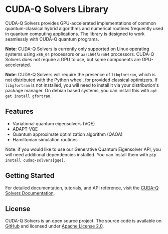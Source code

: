 # CUDA-Q Solvers Library

CUDA-Q Solvers provides GPU-accelerated implementations of common
quantum-classical hybrid algorithms and numerical routines frequently
used in quantum computing applications. The library is designed to
work seamlessly with CUDA-Q quantum programs.

**Note**: CUDA-Q Solvers is currently only supported on Linux operating systems
using `x86_64` processors or `aarch64`/`arm64` processors. CUDA-Q Solvers does
not require a GPU to use, but some components are GPU-accelerated.

**Note**: CUDA-Q Solvers will require the presence of `libgfortran`, which is not distributed with the Python wheel, for provided classical optimizers. If `libgfortran` is not installed, you will need to install it via your distribution's package manager. On debian based systems, you can install this with `apt-get install gfortran`.

## Features

- Variational quantum eigensolvers (VQE)
- ADAPT-VQE
- Quantum approximate optimization algorithm (QAOA)
- Hamiltonian simulation routines

Note: if you would like to use our Generative Quantum Eigensolver API, you will need
additional dependencies installed. You can install them with
`pip install cudaq-solvers[gqe]`.

## Getting Started

For detailed documentation, tutorials, and API reference,
visit the [CUDA-Q Solvers Documentation](https://nvidia.github.io/cudaqx/components/solvers/introduction.html).

## License

CUDA-Q Solvers is an open source project. The source code is available on
[GitHub][github_link] and licensed under [Apache License
2.0](https://github.com/NVIDIA/cudaqx/blob/main/LICENSE).

[github_link]: https://github.com/NVIDIA/cudaqx/tree/main/libs/solvers
